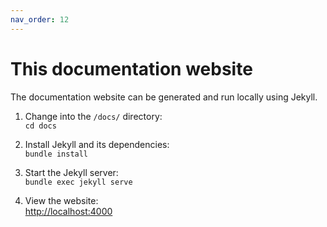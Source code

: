 ```yaml
---
nav_order: 12
---
```


# This documentation website

The documentation website can be generated and run locally using Jekyll.

1. Change into the `/docs/` directory:\
   `cd docs`

2. Install Jekyll and its dependencies:\
   `bundle install`

3. Start the Jekyll server:\
   `bundle exec jekyll serve`

4. View the website:\
   <http://localhost:4000>
